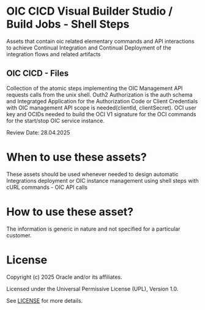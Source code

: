 # OIC CICD Visual Builder Studio / Build Jobs - Shell Steps

Assets that contain oic related elementary commands and API interactions to achieve Continual Integration and Continual Deployment of the integration flows and related artifacts 


## OIC CICD - Files
Collection of the atomic steps implementing the OIC Management API requests calls from the unix shell. Outh2 Authorization is the auth schema and Integratged Application for the Authorization Code or Client Credentials with OIC management API scope is needed(clientId, clientSecret). OCI user key and OCIDs needed to build the OCI V1 signature for the OCI commands for the start/stop OIC service instance.

Review Date: 28.04.2025

# When to use these assets?

These assets should be used whenever needed to design automatic Integrations deployment or OIC instance management using shell steps with cURL commands - OIC API calls

# How to use these asset?

The information is generic in nature and not specified for a particular customer. 

# License

Copyright (c) 2025 Oracle and/or its affiliates.

Licensed under the Universal Permissive License (UPL), Version 1.0.

See [LICENSE](https://github.com/oracle-devrel/technology-engineering/blob/main/LICENSE) for more details.
